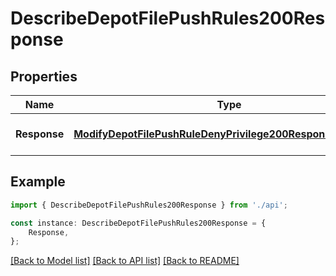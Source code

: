 # DescribeDepotFilePushRules200Response


## Properties

Name | Type | Description | Notes
------------ | ------------- | ------------- | -------------
**Response** | [**ModifyDepotFilePushRuleDenyPrivilege200ResponseResponse**](ModifyDepotFilePushRuleDenyPrivilege200ResponseResponse.md) |  | [optional] [default to undefined]

## Example

```typescript
import { DescribeDepotFilePushRules200Response } from './api';

const instance: DescribeDepotFilePushRules200Response = {
    Response,
};
```

[[Back to Model list]](../README.md#documentation-for-models) [[Back to API list]](../README.md#documentation-for-api-endpoints) [[Back to README]](../README.md)
